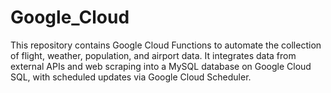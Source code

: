 # Google_Cloud
This repository contains Google Cloud Functions to automate the collection of flight, weather, population, and airport data. It integrates data from external APIs and web scraping into a MySQL database on Google Cloud SQL, with scheduled updates via Google Cloud Scheduler.
